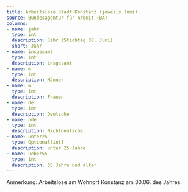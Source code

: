 ```yaml
---
title: Arbeitslose Stadt Konstanz (jeweils Juni)
source: Bundesagentur für Arbeit (BA)
columns:
- name: jahr
  type: int
  description: Jahr (Stichtag 30. Juni)
  short: Jahr
- name: insgesamt
  type: int
  description: insgesamt
- name: m
  type: int
  description: Männer
- name: w
  type: int
  description: Frauen
- name: de
  type: int
  description: Deutsche
- name: nde
  type: int
  description: Nichtdeutsche
- name: unter25
  type: Optional[int]
  description: unter 25 Jahre
- name: ueber55
  type: int
  description: 55 Jahre und älter
---
```

Anmerkung: Arbeitslose am Wohnort Konstanz am 30.06. des Jahres.

